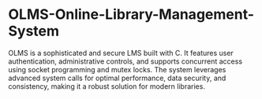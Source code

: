 # OLMS-Online-Library-Management-System
OLMS is a sophisticated and secure LMS built with C. It features user authentication, administrative controls, and supports concurrent access using socket programming and mutex locks. The system leverages advanced system calls for optimal performance, data security, and consistency, making it a robust solution for modern libraries.
